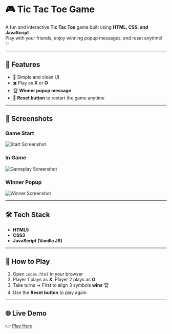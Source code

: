 # 🎮 Tic Tac Toe Game

A fun and interactive **Tic Tac Toe** game built using **HTML, CSS, and JavaScript**.  
Play with your friends, enjoy winning popup messages, and reset anytime! ✨  

---

## 🚀 Features
- 🎨 Simple and clean UI  
- ✖️ Play as **X** or **O**  
- 🏆 **Winner popup message**  
- 🔄 **Reset button** to restart the game anytime  

---

## 📸 Screenshots

### Game Start
![Start Screenshot](snapshots/start.png)

### In Game
![Gameplay Screenshot](snapshots/gameplay.png)

### Winner Popup
![Winner Screenshot](snapshots/winner.png)

---

## 🛠️ Tech Stack
- **HTML5**  
- **CSS3**  
- **JavaScript (Vanilla JS)**  

---

## 🎯 How to Play
1. Open `index.html` in your browser  
2. Player 1 plays as **X**, Player 2 plays as **O**  
3. Take turns → First to align 3 symbols **wins** 🏆  
4. Use the **Reset button** to play again  

---

## 🌐 Live Demo
👉 [Play Here](https://your-username.github.io/Tic-Tac-Toe-Game/)  
